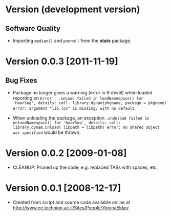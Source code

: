 # Version (development version)

## Software Quality

 * Importing `median()` and `pnorm()` from the **stats** package.
 

# Version 0.0.3 [2011-11-19]

## Bug Fixes

 * Package no longer gives a warning (error in R devel) when loaded
   reporting on `Error : .onLoad failed in loadNamespace() for
   'HaarSeg', details: call: library.dynam(pkgname, package = pkgname)
   error: argument "lib.loc" is missing, with no default`.
   
 * When unloading the package, an exception `.onUnload failed in
   unloadNamespace() for 'HaarSeg', details: call:
   library.dynam.unload( libpath = libpath) error: no shared object
   was specified` would be thrown.


# Version 0.0.2 [2009-01-08]

 * CLEANUP: Pruned up the code, e.g. replaced TABs with spaces, etc.


# Version 0.0.1 [2008-12-17]

 *  Created from script and source code available online
    at <http://www.ee.technion.ac.il/Sites/People/YoninaEldar/>.
